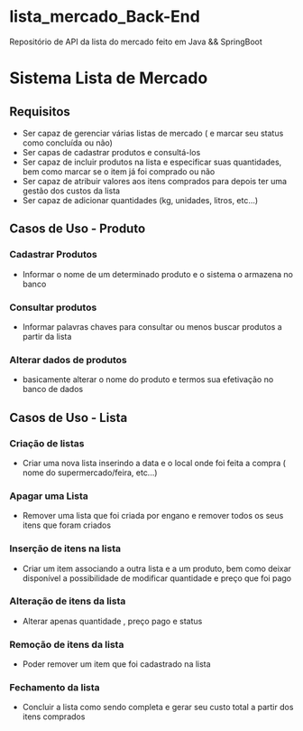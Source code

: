 # lista_mercado_Back-End
Repositório de API da lista do mercado feito em Java &amp;&amp; SpringBoot


# Sistema Lista de Mercado
## Requisitos

- Ser capaz de gerenciar várias listas de mercado ( e marcar seu status como concluída ou não)
- Ser capas de cadastrar produtos e consultá-los
- Ser capaz de incluir produtos na lista e especificar suas quantidades, bem como marcar se o item já foi comprado ou não
- Ser capaz de atribuir valores aos itens comprados para depois ter uma gestão dos custos da lista
- Ser capaz de adicionar quantidades (kg, unidades, litros, etc...)

## Casos de Uso - Produto
### Cadastrar Produtos
- Informar o nome de um determinado produto e o sistema o armazena no banco

### Consultar produtos
- Informar palavras chaves para consultar ou menos buscar produtos a partir da lista
### Alterar dados de produtos
- basicamente alterar o nome do produto e termos  sua efetivação no banco de dados

## Casos de Uso - Lista
### Criação de listas
- Criar uma nova lista inserindo a data e o local onde foi feita a compra ( nome do supermercado/feira, etc...)
### Apagar uma Lista
- Remover uma lista que foi criada por engano e remover todos os seus itens  que foram criados
### Inserção de itens na lista
- Criar um item associando a outra lista e a um produto, bem como deixar disponível a possibilidade de modificar quantidade e preço que foi pago
### Alteração de itens da lista 
- Alterar apenas quantidade , preço pago e status
### Remoção de itens da lista
- Poder remover um item que foi cadastrado na lista
### Fechamento da lista
- Concluir a lista como sendo completa e gerar seu custo total a partir dos itens comprados 


